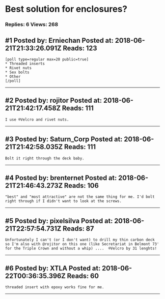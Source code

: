 # Best solution for enclosures?

### Replies: 6 Views: 268

## \#1 Posted by: Erniechan Posted at: 2018-06-21T21:33:26.091Z Reads: 123

```
[poll type=regular max=20 public=true]
* Threaded inserts
* Rivet nuts 
* Sex bolts
* Other
[/poll]
```

---
## \#2 Posted by: rojitor Posted at: 2018-06-21T21:42:17.458Z Reads: 111

```
I use ®Velcro and rivet nuts.
```

---
## \#3 Posted by: Saturn_Corp Posted at: 2018-06-21T21:42:58.035Z Reads: 111

```
Bolt it right through the deck baby.
```

---
## \#4 Posted by: brenternet Posted at: 2018-06-21T21:46:43.273Z Reads: 106

```
"best" and "most attractive" are not the same thing for me. I'd bolt right through if I didn't want to look at the screws.
```

---
## \#5 Posted by: pixelsilva Posted at: 2018-06-21T22:57:54.731Z Reads: 87

```
Unfortunately I can't (or I don't want) to drill my thin carbon deck so I'm also with @rojitor on this one (like Secretariat in Belmont 73' for the Triple Crown and without a whip) ....  ®Velcro by 31 lenghts!
```

---
## \#6 Posted by: XTLA Posted at: 2018-06-22T00:36:35.396Z Reads: 60

```
threaded insert with epoxy works fine for me.
```

---
